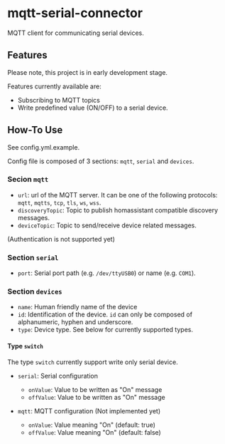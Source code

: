 # mqtt-serial-connector

MQTT client for communicating serial devices.

## Features

Please note, this project is in early development stage.

Features currently available are:
* Subscribing to MQTT topics
* Write predefined value (ON/OFF) to a serial device.

## How-To Use

See config.yml.example.

Config file is composed of 3 sections: `mqtt`, `serial` and `devices`.

### Secion `mqtt`

* `url`: url of the MQTT server. It can be one of the following protocols: `mqtt`, `mqtts`, `tcp`, `tls`, `ws`, `wss`.
* `discoveryTopic`: Topic to publish homassistant compatible discovery messages.
* `deviceTopic`: Topic to send/receive device related messages.

(Authentication is not supported yet)

### Section `serial`

* `port`: Serial port path (e.g. `/dev/ttyUSB0`) or name (e.g. `COM1`).

### Section `devices`

* `name`: Human friendly name of the device
* `id`: Identification of the device. `id` can only be composed of alphanumeric, hyphen and underscore.
* `type`: Device type. See below for currently supported types.

#### Type `switch`

The type `switch` currently support write only serial device.

* `serial`: Serial configuration
  * `onValue`: Value to be written as "On" message
  * `offValue`: Value to be written as "On" message

* `mqtt`: MQTT configuration (Not implemented yet)
  * `onValue`: Value meaning "On" (default: true)
  * `offValue`: Value meaning "On" (default: false)
